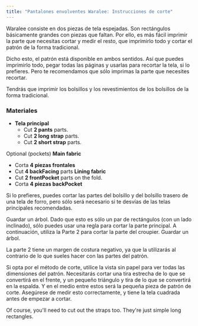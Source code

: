 ```yaml
---
title: "Pantalones envolventes Waralee: Instrucciones de corte"
---
```


<Note>

Waralee consiste en dos piezas de tela espejadas.
Son rectángulos básicamente grandes con piezas que faltan.
Por ello, es más fácil imprimir la parte que necesitas cortar y medir el resto,
que imprimirlo todo y cortar el patrón de la forma tradicional.

Dicho esto, el patrón está disponible en ambos sentidos. Así que puedes imprimirlo todo, pegar todas las páginas y usarlas para recortar la tela, si lo prefieres. Pero te recomendamos que sólo imprimas la parte que necesites recortar.

Tendrás que imprimir los bolsillos y los revestimientos de los bolsillos de la forma tradicional.

</Note>

### Materiales

- **Tela principal**
  - Cut **2 pants** parts.
  - Cut **2 long strap** parts.
  - Cut **2 short strap** parts.

Optional (pockets) **Main fabric**
  - Corta **4 piezas frontales**
  - Cut **4 backFacing** parts **Lining fabric**
  - Cut **2 frontPocket** parts on the fold.
  - Corta **4 piezas backPocket**


<Note>

Si lo prefieres, puedes cortar las partes del bolsillo y del bolsillo trasero de una tela de forro, pero sólo será necesario si te desvías de las telas principales recomendadas.

</Note>

<Tip>

Guardar un árbol.
Dado que esto es sólo un par de rectángulos (con un lado inclinado), sólo puedes usar una regla para cortar la parte principal. A continuación, utiliza la Parte 2 para cortar la parte del croupier. Guardar un árbol.

La parte 2 tiene un margen de costura negativo, ya que la utilizarás al contrario de lo que sueles hacer con las partes del patrón.

Si opta por el método de corte, utilice la vista sin papel para ver todas las dimensiones del patrón.
Necesitarás cortar una tira estrecha de lo que se convertirá en el frente, y un pequeño triángulo y tira de lo que se convertirá en la espalda.
Y en el medio entre estos será la pequeña pieza de patrón de corte.
Asegúrese de medir esto correctamente, y tiene la tela cuadrada antes de empezar a cortar.

Of course, you'll need to cut out the straps too. They're just simple long rectangles. 
</Tip>
